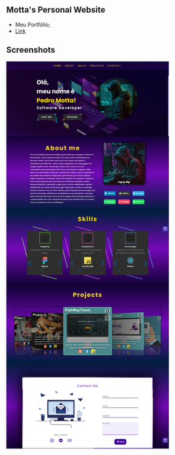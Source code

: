 ## Motta's Personal Website

 - Meu Portfólio;
 - [Link](https://pmottawebsite.web.app/)

 ## Screenshots

![App Screenshot](build/images/screencapture-127-0-0-1-5500-build-index-html-2023-03-18-00_47_02.png)
